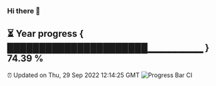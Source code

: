 ### Hi there 👋
⏳ Year progress { ██████████████████████▁▁▁▁▁▁▁▁ } 74.39 %
---
⏰ Updated on Thu, 29 Sep 2022 12:14:25 GMT
![Progress Bar CI](https://github.com/Moyi321/Moyi321/workflows/Progress%20Bar%20CI/badge.svg)

